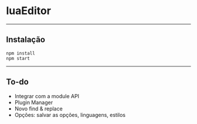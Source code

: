 # luaEditor
---
## Instalação
```
npm install
npm start
```
---
## To-do
- Integrar com a module API
- Plugin Manager
- Novo find & replace
- Opções: salvar as opções, linguagens, estilos
